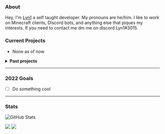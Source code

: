 ### About
Hey, I'm [Lyn1](https://lyn1.me) a self taught developer. My pronouns are he/him. I like to work on Minecraft clients, Discord bots, and anything else that piques my interests. If you need to contact me dm me on discord Lyn1#3015.

### Current Projects
* None as of now

<details>
<summary><strong>Past projects</strong></summary>
  
* LynHax: A fabric minecraft client, it never worked as intended.
* LynMusic: Discord bot for my servers. (Currently offline)
* [Cats](https://github.com/Lyn1XD/cats): Simple random cat server (very cute)
* The rest of my projects
</details>

---

### 2022 Goals
* [ ] Do something cool

---

### Stats
![GitHub Stats](https://github-readme-stats.vercel.app/api?username=chiquitav2&count_private=true&show_icons=true&hide=issues&theme=material-palenight)

![](https://img.shields.io/swagger/valid/3.0)
![](https://img.shields.io/badge/Based-Very-9080c2)
